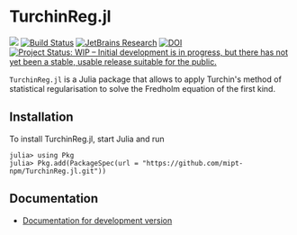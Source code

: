 # TurchinReg.jl
[![](https://img.shields.io/badge/docs-dev-blue.svg)](https://mipt-npm.github.io/TurchinReg.jl/dev/)
[![Build Status](https://travis-ci.com/mipt-npm/TurchinReg.jl.svg?branch=master)](https://travis-ci.com/mipt-npm/TurchinReg.jl)
[![JetBrains Research](https://jb.gg/badges/research.svg)](https://confluence.jetbrains.com/display/ALL/JetBrains+on+GitHub)
[![DOI](https://zenodo.org/badge/197160198.svg)](https://zenodo.org/badge/latestdoi/197160198)
[![Project Status: WIP – Initial development is in progress, but there has not yet been a stable, usable release suitable for the public.](https://www.repostatus.org/badges/latest/wip.svg)](https://www.repostatus.org/#wip)

`TurchinReg.jl` is a Julia package that allows to apply Turchin's method of statistical regularisation to solve the Fredholm equation of the first kind.

## Installation
To install TurchinReg.jl, start Julia and run
```
julia> using Pkg
julia> Pkg.add(PackageSpec(url = "https://github.com/mipt-npm/TurchinReg.jl.git"))
```

## Documentation

* [Documentation for development version](https://mipt-npm.github.io/TurchinReg.jl/dev/)
